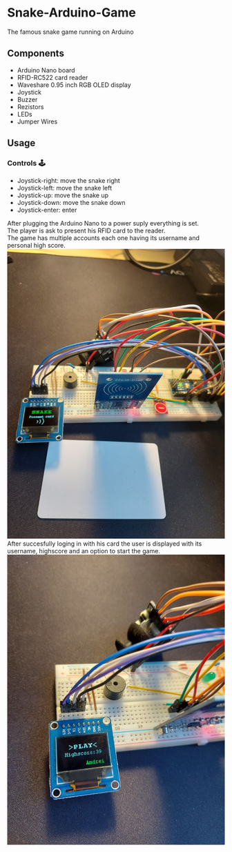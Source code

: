 # Snake-Arduino-Game

The famous snake game running on Arduino

## Components

<ul>
    <li>Arduino Nano board</li>
    <li>RFID-RC522 card reader</li>
    <li>Waveshare 0.95 inch RGB OLED display</li>
    <li>Joystick</li>
    <li>Buzzer</li>
    <li>Rezistors</li>
    <li>LEDs</li>
    <li>Jumper Wires</li>
</ul>

## Usage

### Controls :joystick:

<ul>
    <li>Joystick-right: move the snake right</li>
    <li>Joystick-left: move the snake left</li>
    <li>Joystick-up: move the snake up</li>
    <li>Joystick-down: move the snake down</li>
    <li>Joystick-enter: enter</li>
</ul>

After plugging the Arduino Nano to a power suply everything is set.
<br>
The player is ask to present his RFID card to the reader.
<br>
The game has multiple accounts each one having its username and personal high score.
<br>
![PresentImage](Media/Present.jpg)
<br>
After succesfully loging in with his card the user is displayed with its username, highscore and an option to start the game.
![MenuImage](Media/Menu.jpg)
